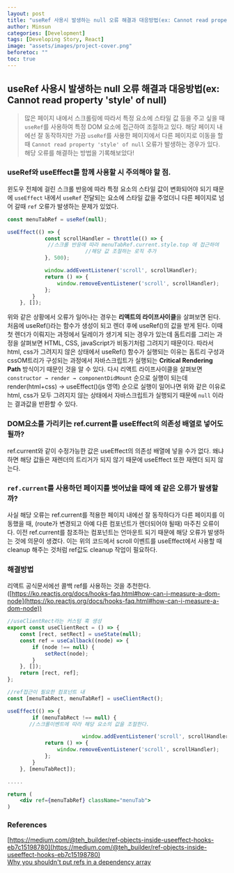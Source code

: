 ```yaml
---
layout: post
title: "useRef 사용시 발생하는 null 오류 해결과 대응방법(ex: Cannot read property 'style' of null)"
author: Minsun
categories: [Development]
tags: [Developing Story, React]
image: "assets/images/project-cover.png"
beforetoc: ""
toc: true
---
```


## useRef 사용시 발생하는 null 오류 해결과 대응방법(ex: Cannot read property 'style' of null)

> 많은 페이지 내에서 스크롤링에 따라서 특정 요소에 스타일 값 등을 주고 싶을 때 `useRef`를 사용하여 특정 DOM 요소에 접근하여 조절하고 있다. 해당 페이지 내에선 잘 동작하지만 가끔 `useRef`를 사용한 페이지에서 다른 페이지로 이동을 할때 `Cannot read property 'style' of null` 오류가 발생하는 경우가 있다. 해당 오류를 해결하는 방법을 기록해보았다!

### useRef와 useEffect를 함께 사용할 시 주의해야 할 점.

윈도우 전체에 걸린 스크롤 반응에 따라 특정 요소의 스타일 값이 변화되어야 되기 때문에 `useEffect` 내에서 `useRef` 전달되는 요소에 스타일 값을 주었더니 다른 페이지로 넘어 갈때 `ref` 오류가 발생하는 문제가 있었다.

```jsx
const menuTabRef = useRef(null);

useEffect(() => {
            const scrollHandler = throttle(() => {
             //스크롤 반응에 따라 menuTabRef.current.style.top 에 접근하여
						 //해당 값 조절하는 로직 추가
            }, 500);

            window.addEventListener('scroll', scrollHandler);
            return () => {
                window.removeEventListener('scroll', scrollHandler);
            };
        }
    }, []);
```

위와 같은 상황에서 오류가 일어나는 경우는 **리액트의 라이프사이클**을 살펴보면 된다.<br />
처음에 useRef()라는 함수가 생성이 되고 렌더 후에 useRef()의 값을 받게 된다. 이때 첫 렌더가 이뤄지는 과정에서 딜레이가 생기게 되는 경우가 있는데 돔트리를 그리는 과정을 살펴보면 HTML, CSS, javaScript가 비동기처럼 그려지기 때문이다. 따라서 html, css가 그려지지 않은 상태에서 useRef() 함수가 실행되는 이유는 돔트리 구성과 cssOM트리가 구성되는 과정에서 자바스크립트가 실행되는 **Critical Rendering Path** 방식이기 때문인 것을 알 수 있다. 다시 리액트 라이프사이클을 살펴보면 `constructor → render → componentDidMount` 순으로 실행이 되는데 render(html+css) → useEffect()(js 영역) 순으로 실행이 일어나면 위와 같은 이유로 html, css가 모두 그려지지 않는 상태에서 자바스크립트가 실행되기 때문에 `null` 이라는 결과값을 반환할 수 있다.

### DOM요소를 가리키는 ref.current를 useEffect의 의존성 배열로 넣어도 될까?

ref.current와 같이 수정가능한 값은 useEffect의 의존성 배열에 넣을 수가 없다. 왜냐하면 해당 값들은 재렌더의 트리거가 되지 않기 때문에 useEffect 또한 재렌더 되지 않는다.

### `ref.current`를 사용하던 페이지를 벗어났을 때에 왜 같은 오류가 발생할까?

사실 해당 오류는 ref.current를 적용한 페이지 내에선 잘 동작하다가 다른 페이지를 이동했을 때, (route가 변경되고 아예 다른 컴포넌트가 렌더되어야 될때) 마주친 오류이다. 이전 ref.current를 참조하는 컴포넌트는 언마운트 되기 때문에 해당 오류가 발생하는 것에 의문이 생겼다. 이는 위의 코드에서 scroll 이벤트를 useEffect에서 사용할 때 cleanup 해주는 것처럼 ref값도 cleanup 작업이 필요하다.

### 해결방법

리액트 공식문서에선 콜백 ref를 사용하는 것을 추천한다. ([https://ko.reactjs.org/docs/hooks-faq.html#how-can-i-measure-a-dom-node](https://ko.reactjs.org/docs/hooks-faq.html#how-can-i-measure-a-dom-node))

```jsx
//useClientRect라는 커스텀 훅 생성
export const useClientRect = () => {
    const [rect, setRect] = useState(null);
    const ref = useCallback((node) => {
        if (node !== null) {
            setRect(node);
        }
    }, []);
    return [rect, ref];
};

//ref접근이 필요한 컴포넌트 내
const [menuTabRect, menuTabRef] = useClientRect();

useEffect(() => {
        if (menuTabRect !== null) {
	   //스크롤이벤트에 따라 해당 요소의 값을 조절한다.

						window.addEventListener('scroll', scrollHandler);
            return () => {
                window.removeEventListener('scroll', scrollHandler);
            };
        }
    }, [menuTabRect]);

.....

return (
	<div ref={menuTabRef} className="menuTab">
)
```

### References

[https://medium.com/@teh_builder/ref-objects-inside-useeffect-hooks-eb7c15198780](https://medium.com/@teh_builder/ref-objects-inside-useeffect-hooks-eb7c15198780)<br />
[Why you shouldn't put refs in a dependency array](https://epicreact.dev/why-you-shouldnt-put-refs-in-a-dependency-array/)
